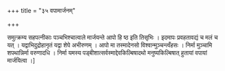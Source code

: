 +++
title = "३५ वपामार्जनम्"

+++

समुत्क्रम्य सहपत्नीकाः पञ्चभिश्चात्वाले मार्जयन्ते आपो हि ष्ठ इति तिसृभिः । इदमापः प्रवहतावद्यं च मलं च यत् । यद्वाभिदुद्रोहानृतं यद्वा शेपे अभीरुणम् । आपो मा तस्मादेनसो विश्वान्मुञ्चन्त्वँहसः । निर्मा मुञ्चामि शपथान्निर्मा वरुणादधि । निर्मा यमस्य पड्बीशात्सर्वस्माद्देवकिल्बिषादथो मनुष्यकिल्बिषात् हुतायां वपायां मार्जयित्वा ।]
